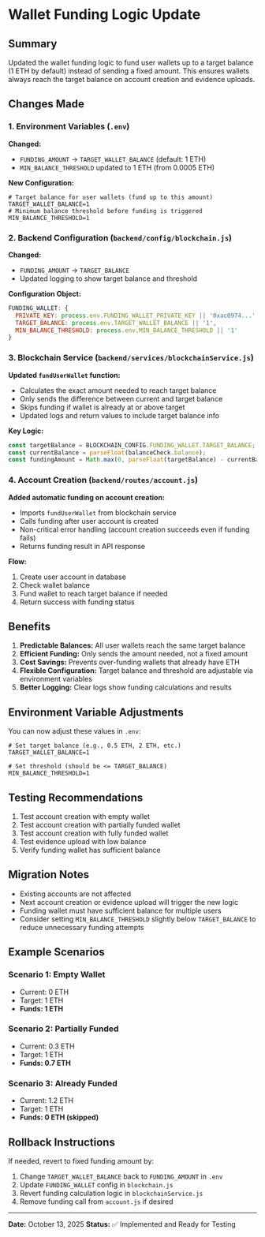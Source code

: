 # Wallet Funding Logic Update

## Summary
Updated the wallet funding logic to fund user wallets up to a target balance (1 ETH by default) instead of sending a fixed amount. This ensures wallets always reach the target balance on account creation and evidence uploads.

## Changes Made

### 1. Environment Variables (`.env`)
**Changed:**
- `FUNDING_AMOUNT` → `TARGET_WALLET_BALANCE` (default: 1 ETH)
- `MIN_BALANCE_THRESHOLD` updated to 1 ETH (from 0.0005 ETH)

**New Configuration:**
```env
# Target balance for user wallets (fund up to this amount)
TARGET_WALLET_BALANCE=1
# Minimum balance threshold before funding is triggered
MIN_BALANCE_THRESHOLD=1
```

### 2. Backend Configuration (`backend/config/blockchain.js`)
**Changed:**
- `FUNDING_AMOUNT` → `TARGET_BALANCE`
- Updated logging to show target balance and threshold

**Configuration Object:**
```javascript
FUNDING_WALLET: {
  PRIVATE_KEY: process.env.FUNDING_WALLET_PRIVATE_KEY || '0xac0974...',
  TARGET_BALANCE: process.env.TARGET_WALLET_BALANCE || '1',
  MIN_BALANCE_THRESHOLD: process.env.MIN_BALANCE_THRESHOLD || '1'
}
```

### 3. Blockchain Service (`backend/services/blockchainService.js`)
**Updated `fundUserWallet` function:**
- Calculates the exact amount needed to reach target balance
- Only sends the difference between current and target balance
- Skips funding if wallet is already at or above target
- Updated logs and return values to include target balance info

**Key Logic:**
```javascript
const targetBalance = BLOCKCHAIN_CONFIG.FUNDING_WALLET.TARGET_BALANCE;
const currentBalance = parseFloat(balanceCheck.balance);
const fundingAmount = Math.max(0, parseFloat(targetBalance) - currentBalance);
```

### 4. Account Creation (`backend/routes/account.js`)
**Added automatic funding on account creation:**
- Imports `fundUserWallet` from blockchain service
- Calls funding after user account is created
- Non-critical error handling (account creation succeeds even if funding fails)
- Returns funding result in API response

**Flow:**
1. Create user account in database
2. Check wallet balance
3. Fund wallet to reach target balance if needed
4. Return success with funding status

## Benefits

1. **Predictable Balances:** All user wallets reach the same target balance
2. **Efficient Funding:** Only sends the amount needed, not a fixed amount
3. **Cost Savings:** Prevents over-funding wallets that already have ETH
4. **Flexible Configuration:** Target balance and threshold are adjustable via environment variables
5. **Better Logging:** Clear logs show funding calculations and results

## Environment Variable Adjustments

You can now adjust these values in `.env`:

```env
# Set target balance (e.g., 0.5 ETH, 2 ETH, etc.)
TARGET_WALLET_BALANCE=1

# Set threshold (should be <= TARGET_BALANCE)
MIN_BALANCE_THRESHOLD=1
```

## Testing Recommendations

1. Test account creation with empty wallet
2. Test account creation with partially funded wallet
3. Test account creation with fully funded wallet
4. Test evidence upload with low balance
5. Verify funding wallet has sufficient balance

## Migration Notes

- Existing accounts are not affected
- Next account creation or evidence upload will trigger the new logic
- Funding wallet must have sufficient balance for multiple users
- Consider setting `MIN_BALANCE_THRESHOLD` slightly below `TARGET_BALANCE` to reduce unnecessary funding attempts

## Example Scenarios

### Scenario 1: Empty Wallet
- Current: 0 ETH
- Target: 1 ETH
- **Funds: 1 ETH**

### Scenario 2: Partially Funded
- Current: 0.3 ETH
- Target: 1 ETH
- **Funds: 0.7 ETH**

### Scenario 3: Already Funded
- Current: 1.2 ETH
- Target: 1 ETH
- **Funds: 0 ETH (skipped)**

## Rollback Instructions

If needed, revert to fixed funding amount by:
1. Change `TARGET_WALLET_BALANCE` back to `FUNDING_AMOUNT` in `.env`
2. Update `FUNDING_WALLET` config in `blockchain.js`
3. Revert funding calculation logic in `blockchainService.js`
4. Remove funding call from `account.js` if desired

---

**Date:** October 13, 2025
**Status:** ✅ Implemented and Ready for Testing
